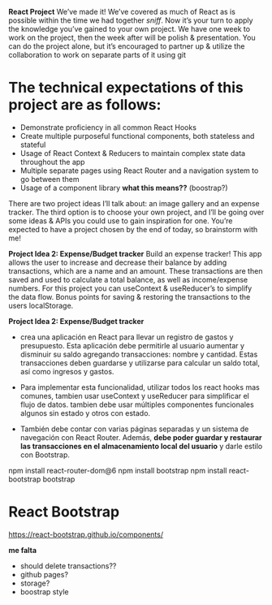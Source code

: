 **React Project**
We’ve made it! We’ve covered as much of React as is possible within the time we had together *sniff*. Now it’s your turn to apply the knowledge you’ve gained to your own project. We have one week to work on the project, then the week after will be polish & presentation. You can do the project alone, but it’s encouraged to partner up & utilize the collaboration to work on separate parts of it using git

# The technical expectations of this project are as follows:
* Demonstrate proficiency in all common React Hooks
* Create multiple purposeful functional components, both stateless and stateful
* Usage of React Context & Reducers to maintain complex state data throughout the app
* Multiple separate pages using React Router and a navigation system to go between them
* Usage of a component library  **what this means??** (boostrap?)

There are two project ideas I’ll talk about: an image gallery and an expense tracker. The third option is to choose your own project, and I’ll be going over some ideas & APIs you could use to gain inspiration for one. You’re expected to have a project chosen by the end of today, so brainstorm with me!

**Project Idea 2: Expense/Budget tracker**
Build an expense tracker! This app allows the user to increase and decrease their balance by adding transactions, which are a name and an amount. These transactions are then saved and used to calculate a total balance, as well as income/expense numbers. For this project you can useContext & useReducer’s to simplify the data flow. Bonus points for saving & restoring the transactions to the users localStorage.





**Project Idea 2: Expense/Budget tracker**
* crea una aplicación en React para llevar un registro de gastos y presupuesto. Esta aplicación debe permitirle al usuario aumentar y disminuir su saldo agregando transacciones: nombre y cantidad. Estas transacciones deben guardarse y utilizarse para calcular un saldo total, así como ingresos y gastos.

* Para implementar esta funcionalidad, utilizar todos los react hooks mas comunes, tambien usar useContext y useReducer para simplificar el flujo de datos. tambien debe usar múltiples componentes funcionales algunos sin estado y otros con estado.

* También debe contar con varias páginas separadas y un sistema de navegación con React Router. Además, **debe poder guardar y restaurar las transacciones en el almacenamiento local del usuario** y darle estilo con Bootstrap.


npm install react-router-dom@6
npm install bootstrap
npm install react-bootstrap bootstrap

# React Bootstrap
https://react-bootstrap.github.io/components/


**me falta**
- should delete transactions??
- github pages?
- storage?
- boostrap style
